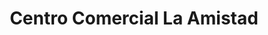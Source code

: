 ---
title: "Centro Comercial La Amistad"
url: /palma-soriano/centro-comercial-la-amistad/
shop: centro comercial
---